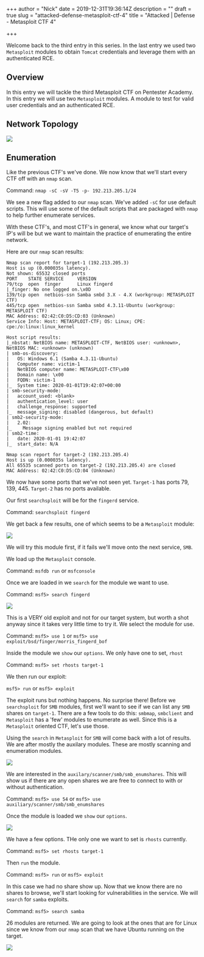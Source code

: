 +++
author = "Nick"
date = 2019-12-31T19:36:14Z
description = ""
draft = true
slug = "attacked-defense-metasploit-ctf-4"
title = "Attacked | Defense - Metasploit CTF 4"

+++


Welcome back to the third entry in this series. In the last entry we used two `Metasploit` modules to obtain `Tomcat` credentials and leverage them with an authenticated RCE.

## Overview
In this entry we will tackle the third Metasploit CTF on Pentester Academy. In this entry we will use two `Metasploit` modules. A module to test for valid user credentials and an authenticated RCE.

## Network Topology

![](/images/2020/01/PA_MCTF_1.png)

## Enumeration
Like the previous CTF's we've done. We now know that we'll start every CTF off with an `nmap` scan.

Command:
`nmap -sC -sV -T5 -p- 192.213.205.1/24`

We see a new flag added to our `nmap` scan. We've added `-sC` for use default scripts. This will use some of the default scripts that are packaged with `nmap` to help further enumerate services.

With these CTF's, and most CTF's in general, we know what our target's IP's will be but we want to maintain the practice of enumerating the entire network.

Here are our `nmap` scan results:
```
Nmap scan report for target-1 (192.213.205.3)
Host is up (0.000035s latency).
Not shown: 65532 closed ports
PORT    STATE SERVICE     VERSION
79/tcp  open  finger      Linux fingerd
|_finger: No one logged on.\x0D
139/tcp open  netbios-ssn Samba smbd 3.X - 4.X (workgroup: METASPLOIT CTF)
445/tcp open  netbios-ssn Samba smbd 4.3.11-Ubuntu (workgroup: METASPLOIT CTF)
MAC Address: 02:42:C0:D5:CD:03 (Unknown)
Service Info: Host: METASPLOIT-CTF; OS: Linux; CPE: cpe:/o:linux:linux_kernel

Host script results:
|_nbstat: NetBIOS name: METASPLOIT-CTF, NetBIOS user: <unknown>, NetBIOS MAC: <unknown> (unknown)
| smb-os-discovery: 
|   OS: Windows 6.1 (Samba 4.3.11-Ubuntu)
|   Computer name: victim-1
|   NetBIOS computer name: METASPLOIT-CTF\x00
|   Domain name: \x00
|   FQDN: victim-1
|_  System time: 2020-01-01T19:42:07+00:00
| smb-security-mode: 
|   account_used: <blank>
|   authentication_level: user
|   challenge_response: supported
|_  message_signing: disabled (dangerous, but default)
| smb2-security-mode: 
|   2.02: 
|_    Message signing enabled but not required
| smb2-time: 
|   date: 2020-01-01 19:42:07
|_  start_date: N/A

Nmap scan report for target-2 (192.213.205.4)
Host is up (0.000035s latency).
All 65535 scanned ports on target-2 (192.213.205.4) are closed
MAC Address: 02:42:C0:D5:CD:04 (Unknown)
```

We now have some ports that we've not seen yet. `Target-1` has ports 79, 139, 445. `Target-2` has no ports available. 

Our first `searchsploit` will be for the `fingerd` service.

Command:
`searchsploit fingerd`

We get back a few results, one of which seems to be a `Metasploit` module:

![](/images/2020/01/searchsploit_fingerd.png)

We will try this module first, if it fails we'll move onto the next service, `SMB`.

We load up the `Metasploit` console.

Command:
`msfdb run` or `msfconsole`

Once we are loaded in we `search` for the module we want to use.

Command:
`msf5> search fingerd`

![](/images/2020/01/metasploit_fingered.png)

This is a VERY old exploit and not for our target system, but worth a shot anyway since it takes very little time to try it. We select the module for use.

Command:
`msf5> use 1` or `msf5> use exploit/bsd/finger/morris_fingerd_bof`

Inside the module we `show` our `options`. We only have one to set, `rhost`

Command:
`msf5> set rhosts target-1`

We then run our exploit:

`msf5> run` or `msf5> exploit`

The exploit runs but nothing happens. No surprise there! Before we `searchsploit` for `SMB` modules, first we'll want to see if we can list any `SMB` shares on `target-1`. There are a few tools to do this: `smbmap`, `smbclient` and `Metasploit` has a 'few' modules to enumerate as well. Since this is a `Metasploit` oriented CTF, let's use those.

Using the `search` in `Metasploit` for `SMB` will come back with a lot of results. We are after mostly the auxilary modules. These are mostly scanning and enumeration modules.

![](/images/2020/01/metasploit_smb.png)

We are interested in the `auxilary/scanner/smb/smb_enumshares`. This will show us if there are any open shares we are free to connect to with or without authentication.

Command:
`msf5> use 54` or `msf5> use auxiliary/scanner/smb/smb_enumshares`

Once the module is loaded we `show` our `options`.

![](/images/2020/01/show_smb_options.png)

We have a few options. THe only one we want to set is `rhosts` currently.

Command:
`msf5> set rhosts target-1`

Then `run` the module.

Command:
`msf5> run` or `msf5> exploit`

In this case we had no share show up. Now that we know there are no shares to browse, we'll start looking for vulnerabilities in the service. We will `search` for `samba` exploits.

Command:
`msf5> search samba`

26 modules are returned. We are going to look at the ones that are for Linux since we know from our `nmap` scan that we have Ubuntu running on the target.

![](/images/2020/01/search_samba.png)




